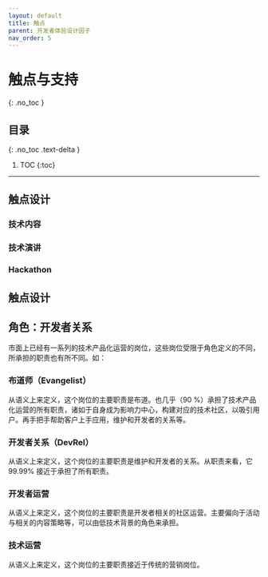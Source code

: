 ```yaml
---
layout: default
title: 触点
parent: 开发者体验设计因子
nav_order: 5
---
```


# 触点与支持
{: .no_toc }

## 目录
{: .no_toc .text-delta }

1. TOC
{:toc}

---

## 触点设计

### 技术内容

### 技术演讲

### Hackathon

## 触点设计

## 角色：开发者关系 

市面上已经有一系列的技术产品化运营的岗位，这些岗位受限于角色定义的不同，所承担的职责也有所不同。如：

### 布道师（Evangelist）

从语义上来定义，这个岗位的主要职责是布道。也几乎（90 %）承担了技术产品化运营的所有职责，诸如于自身成为影响力中心，构建对应的技术社区，以吸引用户。再手把手帮助客户上手应用，维护和开发者的关系等。

### 开发者关系（DevRel）

从语义上来定义，这个岗位的主要职责是维护和开发者的关系。从职责来看，它 99.99% 接近于承担了所有职责。

### 开发者运营

从语义上来定义，这个岗位的主要职责是开发者相关的社区运营。主要偏向于活动与相关的内容策略等，可以由低技术背景的角色来承担。

### 技术运营

从语义上来定义，这个岗位的主要职责接近于传统的营销岗位。
